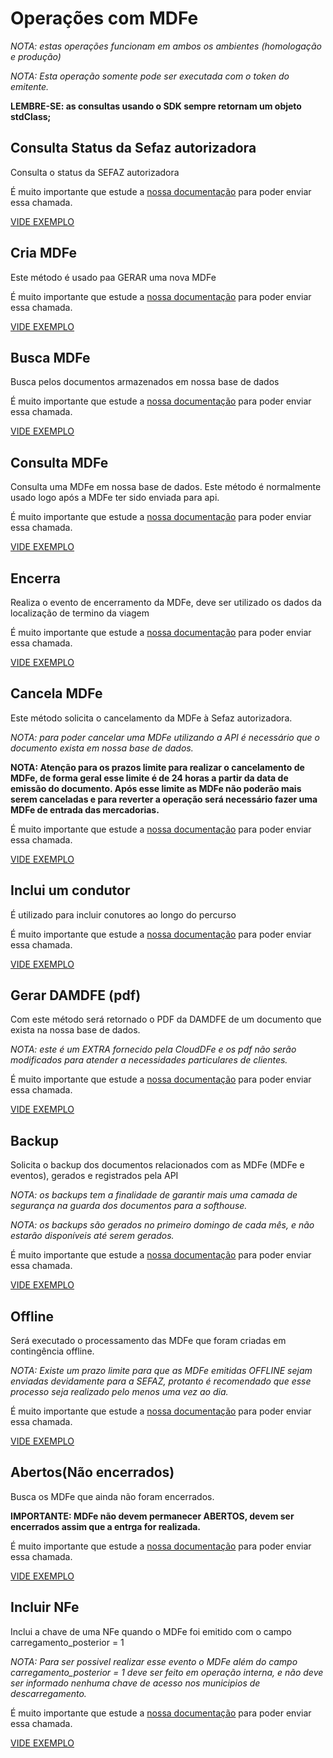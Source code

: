 # Operações com MDFe

*NOTA: estas operações funcionam em ambos os ambientes (homologação e produção)*

*NOTA: Esta operação somente pode ser executada com o token do emitente.*

**LEMBRE-SE: as consultas usando o SDK sempre retornam um objeto stdClass;**


## Consulta Status da Sefaz autorizadora

Consulta o status da SEFAZ autorizadora

É muito importante que estude a [nossa documentação](https://doc.cloud-dfe.com.br/v1/mdfe/#!/1-1) para poder enviar essa chamada.

[VIDE EXEMPLO](https://github.com/cloud-dfe/clouddfe-sdk-php-curl/blob/master/examples/mdfe/status.php)



## Cria MDFe

Este método é usado paa GERAR uma nova MDFe

É muito importante que estude a [nossa documentação](https://doc.cloud-dfe.com.br/v1/mdfe/#!/1-6) para poder enviar essa chamada.

[VIDE EXEMPLO](https://github.com/cloud-dfe/clouddfe-sdk-php-curl/blob/master/examples/mdfe/cria.php)


## Busca MDFe

Busca pelos documentos armazenados em nossa base de dados

É muito importante que estude a [nossa documentação](https://doc.cloud-dfe.com.br/v1/mdfe/#!/1-7) para poder enviar essa chamada.

[VIDE EXEMPLO](https://github.com/cloud-dfe/clouddfe-sdk-php-curl/blob/master/examples/mdfe/busca.php)


## Consulta MDFe

Consulta uma MDFe em nossa base de dados. Este método é normalmente usado logo após a MDFe ter sido enviada para api.

É muito importante que estude a [nossa documentação](https://doc.cloud-dfe.com.br/v1/mdfe/#!/1-4) para poder enviar essa chamada.

[VIDE EXEMPLO](https://github.com/cloud-dfe/clouddfe-sdk-php-curl/blob/master/examples/mdfe/consulta.php)

## Encerra

Realiza o evento de encerramento da MDFe, deve ser utilizado os dados da localização de termino da viagem

É muito importante que estude a [nossa documentação](https://doc.cloud-dfe.com.br/v1/mdfe/#!/1-9) para poder enviar essa chamada.

[VIDE EXEMPLO](https://github.com/cloud-dfe/clouddfe-sdk-php-curl/blob/master/examples/mdfe/encerra.php)

## Cancela MDFe

Este método solicita o cancelamento da MDFe à Sefaz autorizadora.

*NOTA: para poder cancelar uma MDFe utilizando a API é necessário que o documento exista em nossa base de dados.*

**NOTA: Atenção para os prazos limite para realizar o cancelamento de MDFe, de forma geral esse limite é de 24 horas a partir da data de emissão do documento. Após esse limite as MDFe não poderão mais serem canceladas e para reverter a operação será necessário fazer uma MDFe de entrada das mercadorias.**

É muito importante que estude a [nossa documentação](https://doc.cloud-dfe.com.br/v1/mdfe/#!/1-10) para poder enviar essa chamada.

[VIDE EXEMPLO](https://github.com/cloud-dfe/clouddfe-sdk-php-curl/blob/master/examples/mdfe/cancela.php)

## Inclui um condutor

É utilizado para incluir conutores ao longo do percurso

É muito importante que estude a [nossa documentação](https://doc.cloud-dfe.com.br/v1/mdfe/#!/1-8) para poder enviar essa chamada.

[VIDE EXEMPLO](https://github.com/cloud-dfe/clouddfe-sdk-php-curl/blob/master/examples/mdfe/condutor.php)

## Gerar DAMDFE (pdf)

Com este método será retornado o PDF da DAMDFE de um documento que exista na nossa base de dados.

*NOTA: este é um EXTRA fornecido pela CloudDFe e os pdf não serão modificados para atender a necessidades particulares de clientes.*

É muito importante que estude a [nossa documentação](https://doc.cloud-dfe.com.br/v1/mdfe/#!/1-5) para poder enviar essa chamada.

[VIDE EXEMPLO](https://github.com/cloud-dfe/clouddfe-sdk-php-curl/blob/master/examples/mdfe/pdf.php)

## Backup

Solicita o backup dos documentos relacionados com as MDFe (MDFe e eventos), gerados e registrados pela API

*NOTA: os backups tem a finalidade de garantir mais uma camada de segurança na guarda dos documentos para a softhouse.*

*NOTA: os backups são gerados no primeiro domingo de cada mês, e não estarão disponíveis até serem gerados.*

É muito importante que estude a [nossa documentação](https://doc.cloud-dfe.com.br/v1/mdfe/#!/1-11) para poder enviar essa chamada.

[VIDE EXEMPLO](https://github.com/cloud-dfe/clouddfe-sdk-php-curl/blob/master/examples/mdfe/backup.php)

## Offline

Será executado o processamento das MDFe que foram criadas em contingência offline.

*NOTA: Existe um prazo limite para que as MDFe emitidas OFFLINE sejam enviadas devidamente para a SEFAZ, protanto é recomendado que esse processo seja realizado pelo menos uma vez ao dia.*

É muito importante que estude a [nossa documentação](https://doc.cloud-dfe.com.br/v1/mdfe/#!/1-3) para poder enviar essa chamada.

[VIDE EXEMPLO](https://github.com/cloud-dfe/clouddfe-sdk-php-curl/blob/master/examples/mdfe/offline.php)

## Abertos(Não encerrados)

Busca os MDFe que ainda não foram encerrados.

**IMPORTANTE: MDFe não devem permanecer ABERTOS, devem ser encerrados assim que a entrga for realizada.**

É muito importante que estude a [nossa documentação](https://doc.cloud-dfe.com.br/v1/mdfe/#!/1-2) para poder enviar essa chamada.

[VIDE EXEMPLO](https://github.com/cloud-dfe/clouddfe-sdk-php-curl/blob/master/examples/mdfe/abertos.php)


## Incluir NFe

Inclui a chave de uma NFe quando o MDFe foi emitido com o campo carregamento_posterior = 1

*NOTA: Para ser possivel realizar esse evento o MDFe além do campo carregamento_posterior = 1 deve ser feito em operação interna, e não deve ser informado nenhuma chave de acesso nos municipios de descarregamento.*

É muito importante que estude a [nossa documentação](https://doc.cloud-dfe.com.br/v1/mdfe/#!/1-12) para poder enviar essa chamada.

[VIDE EXEMPLO](https://github.com/cloud-dfe/clouddfe-sdk-php-curl/blob/master/examples/mdfe/incluir_nfe.php)
